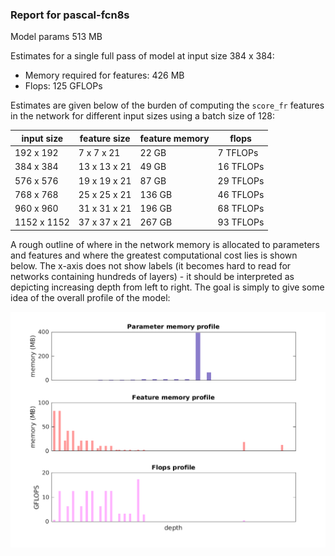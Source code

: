 ### Report for pascal-fcn8s
Model params 513 MB 

Estimates for a single full pass of model at input size 384 x 384: 

* Memory required for features: 426 MB 
* Flops: 125 GFLOPs 

Estimates are given below of the burden of computing the `score_fr` features in the network for different input sizes using a batch size of 128: 

| input size | feature size | feature memory | flops | 
|------------|--------------|----------------|-------| 
| 192 x 192 | 7 x 7 x 21 | 22 GB | 7 TFLOPs |
| 384 x 384 | 13 x 13 x 21 | 49 GB | 16 TFLOPs |
| 576 x 576 | 19 x 19 x 21 | 87 GB | 29 TFLOPs |
| 768 x 768 | 25 x 25 x 21 | 136 GB | 46 TFLOPs |
| 960 x 960 | 31 x 31 x 21 | 196 GB | 68 TFLOPs |
| 1152 x 1152 | 37 x 37 x 21 | 267 GB | 93 TFLOPs |

A rough outline of where in the network memory is allocated to parameters and features and where the greatest computational cost lies is shown below.  The x-axis does not show labels (it becomes hard to read for networks containing hundreds of layers) - it should be interpreted as depicting increasing depth from left to right.  The goal is simply to give some idea of the overall profile of the model: 

![pascal-fcn8s profile](figs/pascal-fcn8s.png)
